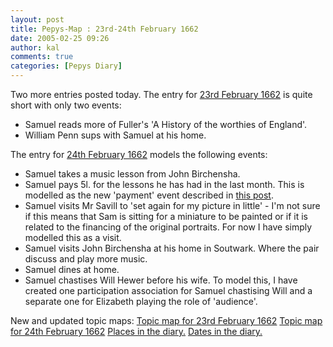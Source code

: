 ```yaml
---
layout: post
title: Pepys-Map : 23rd-24th February 1662
date: 2005-02-25 09:26
author: kal
comments: true
categories: [Pepys Diary]
---
```

Two more entries posted today. The entry for <a href="http://www.pepysdiary.com/archive/1662/02/23/index.php">23rd February 1662</a> is quite short with only two events:
<ul><li>Samuel reads more of Fuller's 'A History of the worthies of England'.</li>
<li>William Penn sups with Samuel at his home.</li></ul>
The entry for <a href="http://www.pepysdiary.com/archive/1662/02/24/index.php">24th February 1662</a> models the following events:
<ul>
<li>Samuel takes a music lesson from John Birchensha.</li>
<li>Samuel pays 5l. for the lessons he has had in the last month. This is modelled as the new 'payment' event described in <a href="http://www.techquila.com/blog/archives/000170.html">this post</a>.</li>
<li>Samuel visits Mr Savill to 'set again for my picture in little' - I'm not sure if this means that Sam is sitting for a miniature to be painted or if it is related to the financing of the original portraits. For now I have simply modelled this as a visit.</li>
<li>Samuel visits John Birchensha at his home in Soutwark. Where the pair discuss and play more music.</li>
<li>Samuel dines at home.</li>
<li>Samuel chastises Will Hewer before his wife. To model this, I have created one participation association for Samuel chastising Will and a separate one for Elizabeth playing the role of 'audience'.</li>
</ul>

<!--more-->
New and updated topic maps:
<a href="http://www.techquila.com/blog/archives/16620223.ltm">Topic map for 23rd February 1662</a>
<a href="http://www.techquila.com/blog/archives/16620224.ltm">Topic map for 24th February 1662</a>
<a href="http://www.techquila.com/blog/archives/pepys-diary-places.ltm">Places in the diary.</a>
<a href="http://www.techquila.com/blog/archives/pepys-diary-dates.ltm">Dates in the diary.</a>

